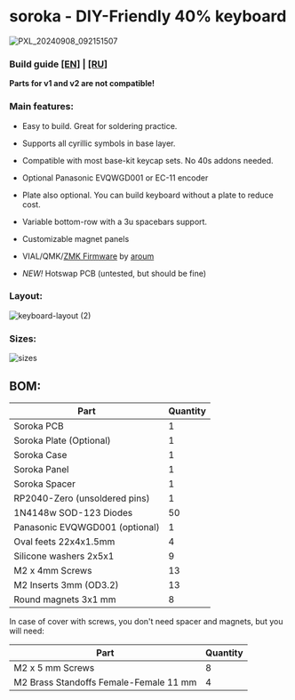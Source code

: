 # soroka - DIY-Friendly 40% keyboard

![PXL_20240908_092151507](https://github.com/user-attachments/assets/d3ecc987-b74d-41c7-9bb6-479619c4c737)

### Build guide [[EN]](https://github.com/kapee1/soroka/blob/main/build%20guides/Soroka%20v2%20Build%20guide%20%5BEN%5D.md) | [[RU]](https://github.com/kapee1/soroka/blob/main/build%20guides/Soroka%20v2%20Build%20guide%20%5BRU%5D.md)

__Parts for v1 and v2 are not compatible!__

### Main features:

* Easy to build. Great for soldering practice.
* Supports all cyrillic symbols in base layer.
* Compatible with most base-kit keycap sets. No 40s addons needed.
* Optional Panasonic EVQWGD001 or EC-11 encoder
* Plate also optional. You can build keyboard without a plate to reduce cost.
* Variable bottom-row with a 3u spacebars support.
* Customizable magnet panels
* VIAL/QMK/[ZMK Firmware](https://github.com/aroum/zmk-soroka) by [aroum](https://github.com/aroum)

* *NEW!* Hotswap PCB (untested, but should be fine)

### Layout:
![keyboard-layout (2)](https://github.com/user-attachments/assets/f78fa71a-8598-459b-90e7-10e8fc8debf0)


### Sizes:
![sizes](https://github.com/user-attachments/assets/43c70d04-38ef-4c08-8f5c-f754aee75991)

## BOM:
| Part     | Quantity |
|----------|----------|
| Soroka PCB                    | 1   | 
| Soroka Plate (Optional)       | 1   | 
| Soroka Case                   | 1   | 
| Soroka Panel                  | 1   | 
| Soroka Spacer                 | 1   | 
| RP2040-Zero (unsoldered pins) | 1   | 
| 1N4148w SOD-123 Diodes        | 50  | 
| Panasonic EVQWGD001 (optional)| 1   |  
| Oval feets 22x4x1.5mm         | 4   |  
| Silicone washers 2x5x1        | 9   |
| M2 x 4mm Screws               | 13  |  
| M2 Inserts 3mm (OD3.2)        | 13  |  
| Round magnets 3x1 mm          | 8   | 

In case of cover with screws, you don't need spacer and magnets, but you will need:

| Part     | Quantity |
|----------|----------|
| M2 x 5 mm Screws                       | 8  |  
| M2 Brass Standoffs Female-Female 11 mm | 4  |  

